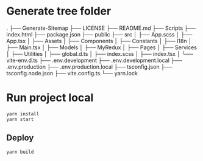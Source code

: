 # Generate tree folder
.
├── Generate-Sitemap
├── LICENSE
├── README.md
├── Scripts
├── index.html
├── package.json
├── public
├── src
│   ├── App.scss
│   ├── App.tsx
│   ├── Assets
│   ├── Components
│   ├── Constants
│   ├── I18n
│   ├── Main.tsx
│   ├── Models
│   ├── MyRedux
│   ├── Pages
│   ├── Services
│   ├── Utilities
│   ├── global.d.ts
│   ├── index.scss
│   ├── index.tsx
│   └── vite-env.d.ts
├── .env.development
├── .env.development.local
├── .env.production
├── .env.production.local
├── tsconfig.json
├── tsconfig.node.json
├── vite.config.ts
└── yarn.lock

# Run project local
```
yarn install
yarn start
```

## Deploy
```
yarn build
```
